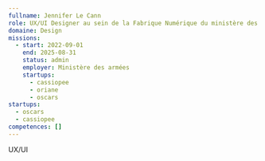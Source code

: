 ```yaml
---
fullname: Jennifer Le Cann
role: UX/UI Designer au sein de la Fabrique Numérique du ministère des Armées
domaine: Design
missions:
  - start: 2022-09-01
    end: 2025-08-31
    status: admin
    employer: Ministère des armées
    startups:
      - cassiopee
      - oriane
      - oscars
startups:
  - oscars
  - cassiopee
competences: []
---
```

UX/UI
